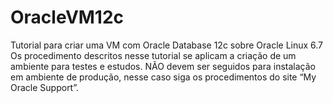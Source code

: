 # OracleVM12c
Tutorial para criar uma VM com Oracle Database 12c sobre Oracle Linux 6.7
Os procedimento descritos nesse tutorial se aplicam a criação de um ambiente para testes e estudos. NÃO
devem ser seguidos para instalação em ambiente de produção, nesse caso siga os procedimentos do site
“My Oracle Support”.
